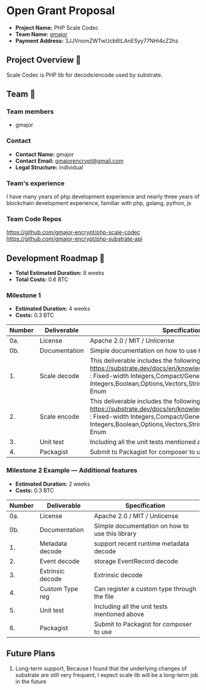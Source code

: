 # Open Grant Proposal

* **Project Name:** PHP Scale Codec
* **Team Name:** [gmajor](https://github.com/gmajor-encrypt) 
* **Payment Address:** 3JJVnomZWTwUcb6tLAnESyy77NHi4cZ2hz


## Project Overview :page_facing_up: 
Scale Codec is PHP lib for decode/encode used by substrate.


## Team :busts_in_silhouette:

### Team members
* gmajor

### Contact
* **Contact Name:** gmajor
* **Contact Email:** gmajorencrypt@gmail.com
* **Legal Structure:** individual


### Team's experience

I have many years of php development experience and nearly three years of blockchain development experience, familiar with php, golang, python, js


### Team Code Repos
https://github.com/gmajor-encrypt/php-scale-codec
https://github.com/gmajor-encrypt/php-substrate-api


## Development Roadmap :nut_and_bolt: 

* **Total Estimated Duration:** 8 weeks
* **Total Costs:** 0.6 BTC

### Milestone 1

* **Estimated Duration:** 4 weeks 
* **Costs:** 0.3 BTC


| Number | Deliverable | Specification | 
| ------------- | ------------- | ------------- |
| 0a. | License | Apache 2.0 / MIT / Unlicense |
| 0b. | Documentation | Simple documentation on how to use this library |
| 1. | Scale decode | This deliverable includes the following types of https://substrate.dev/docs/en/knowledgebase/advanced/codec : Fixed-width Integers,Compact/General Integers,Boolean,Options,Vectors,Strings,Tuples, Structures, Enum|  
| 2. | Scale encode |  This deliverable includes the following types of https://substrate.dev/docs/en/knowledgebase/advanced/codec : Fixed-width Integers,Compact/General Integers,Boolean,Options,Vectors,Strings,Tuples, Structures, Enum |  
| 3. | Unit test | Including all the unit tests mentioned above  |  
| 4. | Packagist |  Submit to Packagist for composer to use  |  


### Milestone 2 Example — Additional features

* **Estimated Duration:** 2 weeks 
* **Costs:** 0.3 BTC


| Number | Deliverable | Specification | 
| ------------- | ------------- | ------------- |
| 0a. | License | Apache 2.0 / MIT / Unlicense |
| 0b. | Documentation | Simple documentation on how to use this library |
| 1. | Metadata decode | support recent runtime metadata decode |  
| 2. | Event decode | storage EventRecord decode|  
| 3. | Extrinsic decode | Extrinsic decode  |
| 4. | Custom Type reg |  Can register a custom type through the file  |
| 5. | Unit test | Including all the unit tests mentioned above  |   
| 6. | Packagist |  Submit to Packagist for composer to use  |  

## Future Plans

1. Long-term support, Because I found that the underlying changes of substrate are still very frequent, I expect scale lib will be a long-term job in the future



